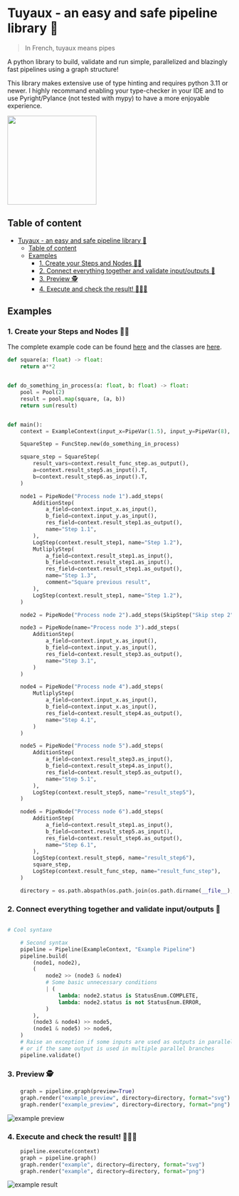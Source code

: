 # Tuyaux - an easy and safe pipeline library 🚀

> In French, tuyaux means pipes

A python library to build, validate and run simple, parallelized and blazingly fast pipelines using a graph structure!

This library makes extensive use of type hinting and requires python 3.11 or newer. I highly recommand enabling your type-checker in your IDE and to use Pyright/Pylance (not tested with mypy) to have a more enjoyable experience. 

<img src="https://media1.tenor.com/m/pqqewW40Bi8AAAAC/pacha-okay.gif" width="200" height="200"/>


## Table of content
- [Tuyaux - an easy and safe pipeline library 🚀](#tuyaux---an-easy-and-safe-pipeline-library-)
  - [Table of content](#table-of-content)
  - [Examples](#examples)
    - [1. Create your Steps and Nodes 🧑‍💻](#1-create-your-steps-and-nodes-)
    - [2. Connect everything together and validate input/outputs 🔗](#2-connect-everything-together-and-validate-inputoutputs-)
    - [3. Preview 🕵️](#3-preview-️)
    - [4. Execute and check the result! 🎉🎉🎉](#4-execute-and-check-the-result-)


## Examples

### 1. Create your Steps and Nodes 🧑‍💻

The complete example code can be found [here](./examples/example.py) and the classes are [here](./examples/example_utils.py).

```python
def square(a: float) -> float:
    return a**2


def do_something_in_process(a: float, b: float) -> float:
    pool = Pool(2)
    result = pool.map(square, (a, b))
    return sum(result)


def main():
    context = ExampleContext(input_x=PipeVar(1.5), input_y=PipeVar(8), thread_count=2)

    SquareStep = FuncStep.new(do_something_in_process)

    square_step = SquareStep(
        result_vars=context.result_func_step.as_output(),
        a=context.result_step5.as_input().T,
        b=context.result_step6.as_input().T,
    )

    node1 = PipeNode("Process node 1").add_steps(
        AdditionStep(
            a_field=context.input_x.as_input(),
            b_field=context.input_y.as_input(),
            res_field=context.result_step1.as_output(),
            name="Step 1.1",
        ),
        LogStep(context.result_step1, name="Step 1.2"),
        MutliplyStep(
            a_field=context.result_step1.as_input(),
            b_field=context.result_step1.as_input(),
            res_field=context.result_step1.as_output(),
            name="Step 1.3",
            comment="Square previous result",
        ),
        LogStep(context.result_step1, name="Step 1.2"),
    )

    node2 = PipeNode("Process node 2").add_steps(SkipStep("Skip step 2"))

    node3 = PipeNode(name="Process node 3").add_steps(
        AdditionStep(
            a_field=context.input_x.as_input(),
            b_field=context.input_y.as_input(),
            res_field=context.result_step3.as_output(),
            name="Step 3.1",
        )
    )

    node4 = PipeNode("Process node 4").add_steps(
        MutliplyStep(
            a_field=context.input_x.as_input(),
            b_field=context.input_x.as_input(),
            res_field=context.result_step4.as_output(),
            name="Step 4.1",
        )
    )

    node5 = PipeNode("Process node 5").add_steps(
        AdditionStep(
            a_field=context.result_step3.as_input(),
            b_field=context.result_step4.as_input(),
            res_field=context.result_step5.as_output(),
            name="Step 5.1",
        ),
        LogStep(context.result_step5, name="result_step5"),
    )

    node6 = PipeNode("Process node 6").add_steps(
        AdditionStep(
            a_field=context.result_step1.as_input(),
            b_field=context.result_step5.as_input(),
            res_field=context.result_step6.as_output(),
            name="Step 6.1",
        ),
        LogStep(context.result_step6, name="result_step6"),
        square_step,
        LogStep(context.result_func_step, name="result_func_step"),
    )

    directory = os.path.abspath(os.path.join(os.path.dirname(__file__), "..", "data"))
```

### 2. Connect everything together and validate input/outputs 🔗

```python

# Cool syntaxe

    # Second syntax
    pipeline = Pipeline(ExampleContext, "Example Pipeline")
    pipeline.build(
        (node1, node2),
        (
            node2 >> (node3 & node4)
            # Some basic unnecessary conditions
            | (
                lambda: node2.status is StatusEnum.COMPLETE,
                lambda: node2.status is not StatusEnum.ERROR,
            )
        ),
        (node3 & node4) >> node5,
        (node1 & node5) >> node6,
    )
    # Raise an exception if some inputs are used as outputs in parallel branches
    # or if the same output is used in multiple parallel branches
    pipeline.validate()
```

### 3. Preview 🕵️

```python
    graph = pipeline.graph(preview=True)
    graph.render("example_preview", directory=directory, format="svg")
    graph.render("example_preview", directory=directory, format="png")
```

![example preview](./data/example_preview.svg)

### 4. Execute and check the result! 🎉🎉🎉

```python
    pipeline.execute(context)
    graph = pipeline.graph()
    graph.render("example", directory=directory, format="svg")
    graph.render("example", directory=directory, format="png")
```

![example result](./data/example.svg)
